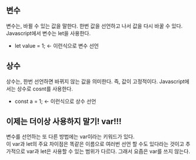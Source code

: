 ## 변수
변수는, 바뀔 수 있는 값을 말한다. 한번 값을 선언하고 나서 값을 다시 바꿀 수 있다. Javascript에서 변수는 let을 사용한다.
+ let value = 1; <- 이런식으로 변수 선언

## 상수
상수는, 한번 선언하면 바뀌지 않는 값을 의미한다. 즉, 값이 고정적이다. Javascript에서는 상수로 cosnt를 사용한다.
+ const a = 1; <- 이런식으로 상수 선언

## 이제는 더이상 사용하지 말기! var!!!
변수를 선언하는 또 다른 방법에는 var이라는 키워드가 있다.\
이 var과 let의 주요 차이점은 똑같은 이름으로 여러번 선언 할 수도 있다라는 것이고 추가적으로 var과 let은 사용할 수 있는 범위가 다르다. 그래서 요즘은 var를 쓰지 않는다.